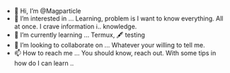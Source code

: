 - 👋 Hi, I’m @Magparticle
- 👀 I’m interested in ... Learning, problem is I want to know everything. All at once. I crave information ℹ️.. knowledge. 
- 🌱 I’m currently learning ... Termux, 🖋️ testing
- 💞️ I’m looking to collaborate on ... Whatever your willing to tell me.  
- 📫 How to reach me ... You should know, reach out. With some tips in how do I can learn ..

<!---
Magparticle/Magparticle is a ✨ special ✨ repository because its `README.md` (this file) appears on your GitHub profile.
You can click the Preview link to take a look at your changes.
--->
